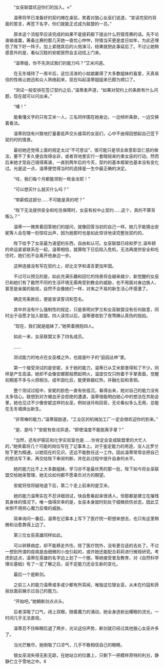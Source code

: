 　　“女巫联盟欢迎你们的加入。≈”

　　温蒂将早已准备好的契约摊在桌前，笑着对狼心女巫们说道，“宣读完契约背面的誓言，再签下名字，你们就能正式成为联盟的一员。”

　　原本这个流程早应该完成的如果不是提莉殿下提出什么狩猎竞赛的话。先不论谁输谁赢，筹备比赛的那几天她一直忧心忡忡，狩猎当天更是度日如年，为此还埋怨了陛下好一阵子。加上紧随其后的火炮演习，结果就把此事延后了。不过让她稍感意外的是，看似沉稳的安妮居然会主动找上门来。

　　“温蒂姐，你不先测试我们的能力吗？”艾米问道。

　　在无冬城待了一周半后，这位活泼的小姑娘赢得了大多数姐妹的喜爱，天真易信的性格让她迅和众人熟络起来，现在叫起温蒂姐姐来已颇为顺口了。

　　“测试一般安排在签订契约之后，”温蒂柔声道，“如果对契约上的条款有什么问题，现在就可以问出来。”

　　“噢！”

　　能看懂文字的只有艾米一人，三名同伴围在她身边，一边倾听条款，一边交换着看法。

　　温蒂则饶有兴致地打量着低声交头接耳的女巫们，心中不由得回想起自己签下契约时的情景。

　　最初她还觉得上面的规定太过“不可思议”，很可能只是领主故意彰显仁慈的做法，要不了多久便会改得全非，或者背地里实行一套暗规来约束女巫的行动。然而后来她才现自己错得离谱，一直到两年后的今天，契约的基本框架也基本没有变化过。光是这一点，温蒂便觉得当时的选择是一生中最正确的决定。

　　“哇，我们每个月都能领到一枚金龙耶！”

　　“可以想买什么就买什么吗？”

　　“带薪假这部分……不可能是真的吧？”

　　“陛下无法提供安全和吃住保障时，女巫有权中止契约……这个，真的不算背叛么？”

　　温蒂一一微笑着回答她们的提问，就像回答当初的自己一样。她几乎能猜出安妮等人会在哪一刻惊叹出声，因为她那时也是如此惊讶地读完整张契约的。

　　陛下给予了女巫最为渴望的东西，自由和认可。女巫联盟已经和罗兰.温布顿的命运紧紧联系在一起，温蒂相信，就算陛下日后陷入危机，无法再提供安全和吃住时，她们也不会离开他身边一步。

　　这种连接没有写在契约上，却比文字和语言更加牢固。

　　不过可以预见的是，如此充满乐趣和回忆的场景将会越来越少，新觉醒的女巫已和她们有了截然不同的生活环境无需再受到教会的威胁，也不用面对身边族人、甚至是亲属的敌视，自然不会像她们一样，对来之不易的新生活心怀感激了。

　　确定完条款后，便是宣读誓词和签名。

　　其中并没有什么强制性的规定，只是表明对罗兰和女巫联盟没有任何敌意，同时出于自愿才加入联盟。四人读完以后，温蒂便收到了夜莺确认真伪的指掐。

　　“现在，我们就是姐妹了。”她笑着拥抱四人。

　　如此一来，女巫联盟又多了四名成员。

　　……

　　测试能力的地点在女巫楼之外，也就是叶子的“庭园丛林”里。

　　第一个接受测试的是安妮，关于她的能力，温蒂已从艾米那里得知了不少。同样是产生高温，她却不会像安娜那般燃起明火，温度仅仅只附着于手掌表面，觉醒初期差不多与火把相当，成年固化后，能使铁器红热，并融化铅和青铜。

　　整个测试过程中，安妮的脸色一直有些低沉，看得出来，她对自己的能力没有太多信心。联想到对方被血牙会拒绝的遭遇，温蒂很能明白她心中的想法在共助会里，她也见过不少像安妮这样的女巫，例如谜月和回音，无论看似多么无用，总能在无冬城焕出新生。

　　“非常棒的能力，”温蒂鼓励道，“工业区的机械加工厂一定会很欢迎你的到来。”

　　“是、是吗？”安妮有些诧异道，“即使温度不能脱离手掌？”

　　“当然，还有炉窑区和化学实验室也是……你肯定会变成联盟里的大忙人的，”她笑着将几个可能的岗位写在了记事本上。对于鉴定能力的用途，没人比罗兰陛下更为精通，以她现在的见识，还远不能胜任这一工作。因此温蒂常常会把自己的想法写下来，再交给陛下审阅判断，并在此过程中提升自身的水平。

　　她的能力比不上大多数姐妹，学习亦不是最优秀的那一批，陛下如今将女巫联盟交给她来管理，她无论如何都不愿辜负对方的期望。

　　安妮将信将疑地退下后，第二个走上前来的是艾米。

　　她的能力温蒂实在不忍详细测试，快自愈看起来很诱人，但那都是建立在摧残其身体的情况下。唯一值得庆幸的是，女巫本身就时刻处于细微损伤状态，因此艾米倒不用担心魔力反噬的威胁。

　　简单询问一番后，温蒂在记事本上写下了医疗院一职想来想去，也只有这里稍微和治愈靠得上边了。

　　第三位女巫英雄同样如此。

　　可以转移病症，却不能移走外伤，除了医疗院外，没有更合适的去处了。不过一想到所谓的疫病是由细微的小虫引起的，或许她还能配合莉莉进行微观研究。考虑到这点，温蒂在英雄的名字边上划了一个圈，等她接受普及教育，对《自然科学理论基础》有了一定了解之后，说不定能力还会生新的变化。

　　最后一个是断剑。

　　之前三人的能力温蒂或多或少都有所耳闻，唯独这位银女巫，从未在约寇和菲丽丝面前展示过自己的能力。

　　“开始吧。”她朝断剑点点头。

　　后者深吸了口气，闭上双眼，随着魔力的涌动，她全身迸射出耀眼的流光，一时间几乎无法直视。

　　温蒂忍不住眯眼后退了两步，光论这份声势，断剑就已经过其他狼心女巫许多了。

　　当光芒散尽，她倒吸了口凉气，几乎不敢相信自己的眼睛。

　　银女巫消失得无影无踪，在她站立的位置上，只剩下一把模样奇特的利刃，静静伫立于雪地之中。8

